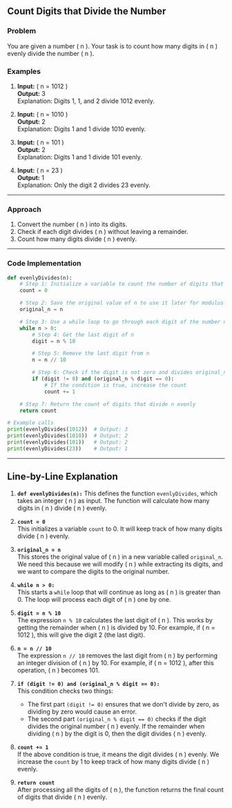 ## **Count Digits that Divide the Number**

### **Problem**

You are given a number \( n \). Your task is to count how many digits in \( n \) evenly divide the number \( n \).

### **Examples**

1. **Input:** \( n = 1012 \)  
   **Output:** 3  
   Explanation: Digits 1, 1, and 2 divide 1012 evenly.

2. **Input:** \( n = 1010 \)  
   **Output:** 2  
   Explanation: Digits 1 and 1 divide 1010 evenly.

3. **Input:** \( n = 101 \)  
   **Output:** 2  
   Explanation: Digits 1 and 1 divide 101 evenly.

4. **Input:** \( n = 23 \)  
   **Output:** 1  
   Explanation: Only the digit 2 divides 23 evenly.

---

### **Approach**

1. Convert the number \( n \) into its digits.
2. Check if each digit divides \( n \) without leaving a remainder.
3. Count how many digits divide \( n \) evenly.

---

### **Code Implementation**

```python
def evenlyDivides(n):
    # Step 1: Initialize a variable to count the number of digits that divide n evenly
    count = 0

    # Step 2: Save the original value of n to use it later for modulus checks
    original_n = n

    # Step 3: Use a while loop to go through each digit of the number n
    while n > 0:
        # Step 4: Get the last digit of n
        digit = n % 10

        # Step 5: Remove the last digit from n
        n = n // 10

        # Step 6: Check if the digit is not zero and divides original_n evenly
        if (digit != 0) and (original_n % digit == 0):
            # If the condition is true, increase the count
            count += 1

    # Step 7: Return the count of digits that divide n evenly
    return count

# Example calls
print(evenlyDivides(1012))  # Output: 3
print(evenlyDivides(1010))  # Output: 2
print(evenlyDivides(101))   # Output: 2
print(evenlyDivides(23))    # Output: 1
```

---

## **Line-by-Line Explanation**

1. **`def evenlyDivides(n):`** 
   This defines the function `evenlyDivides`, which takes an integer \( n \) as input. The function will calculate how many digits in \( n \) divide \( n \) evenly.

2. **`count = 0`**  
   This initializes a variable `count` to 0. It will keep track of how many digits divide \( n \) evenly.

3. **`original_n = n`**  
   This stores the original value of \( n \) in a new variable called `original_n`. We need this because we will modify \( n \) while extracting its digits, and we want to compare the digits to the original number.

4. **`while n > 0:`**  
   This starts a `while` loop that will continue as long as \( n \) is greater than 0. The loop will process each digit of \( n \) one by one.

5. **`digit = n % 10`**  
   The expression `n % 10` calculates the last digit of \( n \). This works by getting the remainder when \( n \) is divided by 10. For example, if \( n = 1012 \), this will give the digit 2 (the last digit).

6. **`n = n // 10`**  
   The expression `n // 10` removes the last digit from \( n \) by performing an integer division of \( n \) by 10. For example, if \( n = 1012 \), after this operation, \( n \) becomes 101.

7. **`if (digit != 0) and (original_n % digit == 0):`**  
   This condition checks two things:
   - The first part `(digit != 0)` ensures that we don't divide by zero, as dividing by zero would cause an error.
   - The second part `(original_n % digit == 0)` checks if the digit divides the original number \( n \) evenly. If the remainder when dividing \( n \) by the digit is 0, then the digit divides \( n \) evenly.

8. **`count += 1`**  
   If the above condition is true, it means the digit divides \( n \) evenly. We increase the `count` by 1 to keep track of how many digits divide \( n \) evenly.

9. **`return count`**  
   After processing all the digits of \( n \), the function returns the final count of digits that divide \( n \) evenly.

